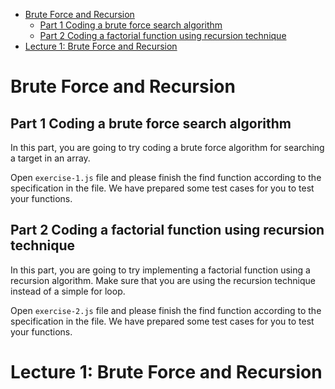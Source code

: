 - [Brute Force and Recursion](#brute-force-and-recursion)
  - [Part 1 Coding a brute force search algorithm](#part-1-coding-a-brute-force-search-algorithm)
  - [Part 2 Coding a factorial function using recursion technique](#part-2-coding-a-factorial-function-using-recursion-technique)
- [Lecture 1: Brute Force and Recursion](#lecture-1-brute-force-and-recursion)

# Brute Force and Recursion

## Part 1 Coding a brute force search algorithm

In this part, you are going to try coding a brute force algorithm for searching a target in an array.

Open `exercise-1.js` file and please finish the find function according to the specification in the file. We have prepared some test cases for you to test your functions.

## Part 2 Coding a factorial function using recursion technique

In this part, you are going to try implementing a factorial function using a recursion algorithm. Make sure that you are using the recursion technique instead of a simple for loop.

Open `exercise-2.js` file and please finish the find function according to the specification in the file. We have prepared some test cases for you to test your functions.

# Lecture 1: Brute Force and Recursion